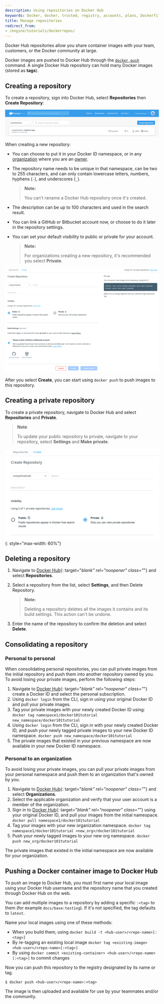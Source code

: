```yaml
---
description: Using repositories on Docker Hub
keywords: Docker, docker, trusted, registry, accounts, plans, Dockerfile, Docker Hub, webhooks, docs, documentation, manage, repos
title: Manage repositories
redirect_from:
- /engine/tutorials/dockerrepos/
---
```


Docker Hub repositories allow you share container images with your team,
customers, or the Docker community at large.

Docker images are pushed to Docker Hub through the [`docker push`](/engine/reference/commandline/push/)
command. A single Docker Hub repository can hold many Docker images (stored as
**tags**).

## Creating a repository

To create a repository, sign into Docker Hub, select **Repositories** then
**Create Repository**:

![Create repo](../images/repos-create.png)

When creating a new repository:

* You can choose to put it in your Docker ID namespace, or in any
  [organization](../../docker-hub/orgs.md) where you are an [owner](../../docker-hub/orgs.md#the-owners-team).
* The repository name needs to be unique in that namespace, can be two
  to 255 characters, and can only contain lowercase letters, numbers, hyphens (`-`), and underscores (`_`).

  > **Note:**
  >
  > You can't rename a Docker Hub repository once it's created.

* The description can be up to 100 characters and used in the search result.
* You can link a GitHub or Bitbucket account now, or choose to do it later in
  the repository settings.
* You can set your default visibility to public or private for your account.

  > **Note:**
  >
  > For organizations creating a new repository, it's recommended you select **Private**.

![Setting page for creating a repo](../images/repo-create-details.png)

After you select **Create**, you can start using `docker push` to push
images to this repository.

## Creating a private repository

To create a private repository, navigate to Docker Hub and select **Repositories** and **Private**.

> **Note**
>
> To update your public repository to private, navigate to your repository, select **Settings** and **Make private**.

![Create Private Repo](/docker-hub/images/repo-create-private.png){: style="max-width: 60%"}

## Deleting a repository

1. Navigate to [Docker Hub](https://hub.docker.com){: target="_blank" rel="noopener" class="_"} and select **Repositories**.

2. Select a repository from the list, select **Settings**, and then Delete Repository.

    > **Note:**
    >
    > Deleting a repository deletes all the images it contains and its build settings. This action can't be undone.

3. Enter the name of the repository to confirm the deletion and select **Delete**.

## Consolidating a repository

### Personal to personal

When consolidating personal repositories, you can pull private images from the initial repository and push them into another repository owned by you. To avoid losing your private images, perform the following steps:

1. Navigate to [Docker Hub](https://hub.docker.com){: target="_blank" rel="noopener" class="_"} create a Docker ID and select the personal subscription.
2. Using `docker login` from the CLI, sign in using your original Docker ID and pull your private images.
3. Tag your private images with your newly created Docker ID using:
`docker tag namespace1/docker101tutorial new_namespace/docker101tutorial`
4. Using `docker login` from the CLI, sign in with your newly created Docker ID, and push your newly tagged private images to your new Docker ID namespace.
`docker push new_namespace/docker101tutorial`
5. The private images that existed in your previous namespace are now available in your new Docker ID namespace.

### Personal to an organization

To avoid losing your private images, you can pull your private images from your personal namespace and push them to an organization that's owned by you.

1. Navigate to [Docker Hub](https://hub.docker.com){: target="_blank" rel="noopener" class="_"} and select **Organizations**.
2. Select the applicable organization and verify that your user account is a member of the organization.
3. Sign in to [Docker Hub](https://hub.docker.com){: target="_blank" rel="noopener" class="_"} using your original Docker ID, and pull your images from the initial namespace.
`docker pull namespace1/docker101tutorial`
4. Tag your images with your new organization namespace.
`docker tag namespace1/docker101tutorial <new_org>/docker101tutorial`
5. Push your newly tagged images to your new org namespace.
`docker push new_org/docker101tutorial`

The private images that existed in the initial namespace are now available for your organization.

## Pushing a Docker container image to Docker Hub

To push an image to Docker Hub, you must first name your local image using your
Docker Hub username and the repository name that you created through Docker Hub
on the web.

You can add multiple images to a repository by adding a specific `:<tag>` to
them (for example `docs/base:testing`). If it's not specified, the tag defaults
to `latest`.

Name your local images using one of these methods:

* When you build them, using `docker build -t <hub-user>/<repo-name>[:<tag>]`
* By re-tagging an existing local image `docker tag <existing-image> <hub-user>/<repo-name>[:<tag>]`
* By using `docker commit <existing-container> <hub-user>/<repo-name>[:<tag>]`
  to commit changes

Now you can push this repository to the registry designated by its name or tag.

```console
$ docker push <hub-user>/<repo-name>:<tag>
```

The image is then uploaded and available for use by your teammates and/or
the community.